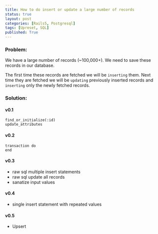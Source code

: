 ```yaml
---
title: How to do insert or update a large number of records
status: true
layout: post
categories: [Rails5, Postgresql]
tags: [Upreset, SQL]
published: True
---
```


### Problem:

We have a large number of records (~100,000+). We need to save these records in our database. 

The first time these records are fetched we will be `inserting` them. Next time they are fetched we will be `updating` previously inserted records and `inserting` only the newly fetched records.

### Solution:

#### v0.1

```
find_or_initialize(:id)
update_attributes
```

#### v0.2

```
transaction do
end
```

#### v0.3

- raw sql multiple insert statements
- raw sql update all records
- sanatize input values

#### v0.4

- single insert statement with repeated values

#### v0.5

- Upsert





